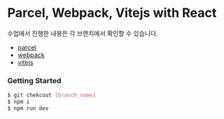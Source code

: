 # Parcel, Webpack, Vitejs with React

수업에서 진행한 내용은 각 브랜치에서 확인할 수 있습니다.  

- [parcel](/Parcel_Webpack_Vitejs_with-React/tree/parcel)
- [webpack](/Parcel_Webpack_Vitejs_with-React/tree/webpack)  
- [vitejs](/Parcel_Webpack_Vitejs_with-React/tree/vitejs)

### Getting Started

```bash
$ git chekcout [branch_name]
$ npm i
$ npm run dev
```